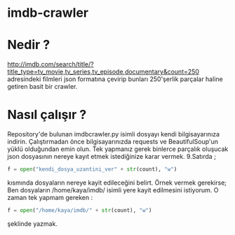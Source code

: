 # imdb-crawler

# Nedir ? 

http://imdb.com/search/title/?title_type=tv_movie,tv_series,tv_episode,documentary&count=250 adresindeki filmleri json formatına çevirip bunları 250'şerlik parçalar haline getiren basit bir crawler.

# Nasıl çalışır ? 

Repository'de bulunan imdbcrawler.py isimli dosyayı kendi bilgisayarınıza indirin. Çalıştırmadan önce bilgisayarınızda requests ve BeautifulSoup'un yüklü olduğundan emin olun.
Tek yapmanız gerek binlerce parçalık oluşucak json dosyasının nereye kayıt etmek istediğinize karar vermek. 9.Satırda ; 
```python
f = open("kendi_dosya_uzantini_ver" + str(count), "w")  
```
kısmında dosyaların nereye kayit edileceğini belirt. Örnek vermek gerekirse; 
Ben dosyaların /home/kaya/imdb/ isimli yere kayit edilmesini istiyorum. O zaman tek yapmam gereken : 
 
 ```python
 f = open("/home/kaya/imdb/" + str(count), "w") 
```
 
 şeklinde yazmak. 
 


